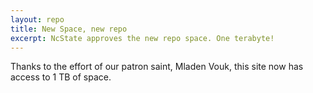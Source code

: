 ```yaml
---
layout: repo
title: New Space, new repo
excerpt: NcState approves the new repo space. One terabyte!
---
```


Thanks to the effort of our patron saint, Mladen Vouk, this site now has access to 1 TB of space.
